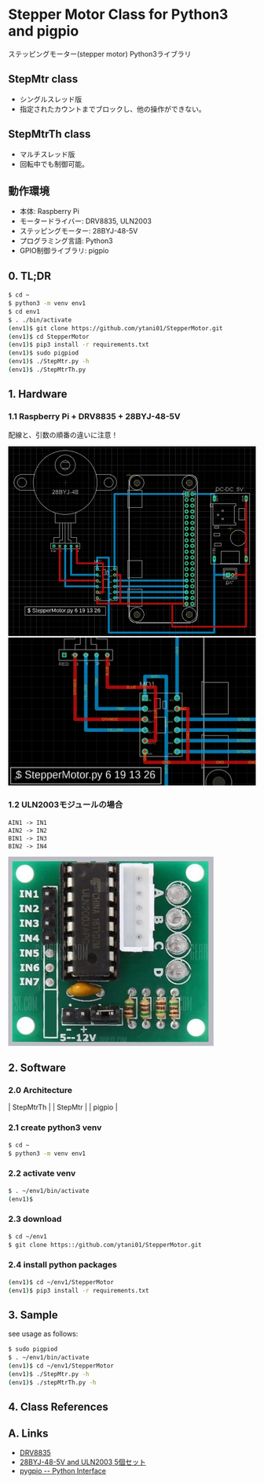 # Stepper Motor Class for Python3 and pigpio

ステッピングモーター(stepper motor) Python3ライブラリ

## StepMtr class

* シングルスレッド版
* 指定されたカウントまでブロックし、他の操作ができない。

## StepMtrTh class

* マルチスレッド版
* 回転中でも制御可能。


## 動作環境

* 本体: Raspberry Pi
* モータードライバー: DRV8835, ULN2003
* ステッピングモーター: 28BYJ-48-5V
* プログラミング言語: Python3
* GPIO制御ライブラリ: pigpio


## 0. TL;DR

```bash
$ cd ~
$ python3 -m venv env1
$ cd env1
$ . ./bin/activate
(env1)$ git clone https://github.com/ytani01/StepperMotor.git
(env1)$ cd StepperMotor
(env1)$ pip3 install -r requirements.txt
(env1)$ sudo pigpiod
(env1)$ ./StepMtr.py -h
(env1)$ ./StepMtrTh.py
```

## 1. Hardware

### 1.1 Raspberry Pi + DRV8835 + 28BYJ-48-5V

配線と、引数の順番の違いに注意！

![](doc/DRV8835-28BYJ-01.png)
![](doc/DRV8835-28BYJ-01a.png)

### 1.2 ULN2003モジュールの場合

```
AIN1 -> IN1
AIN2 -> IN2
BIN1 -> IN3
BIN2 -> IN4
```

![](doc/ULN2003-module.jpg)

## 2. Software

### 2.0 Architecture

| StepMtrTh  |
|  StepMtr   |
|  pigpio    |

### 2.1 create python3 venv

```bash
$ cd ~
$ python3 -m venv env1
```

### 2.2 activate venv

```bash
$ . ~/env1/bin/activate
(env1)$
```

### 2.3 download

```bash
$ cd ~/env1
$ git clone https::/github.com/ytani01/StepperMotor.git
```

### 2.4 install python packages

```bash
(env1)$ cd ~/env1/StepperMotor
(env1)$ pip3 install -r requirements.txt
```

## 3. Sample

see usage as follows:
```bash
$ sudo pigpiod
$ . ~/env1/bin/activate
(env1)$ cd ~/env1/StepperMotor
(env1)$ ./StepMtr.py -h
(env1)$ ./stepMtrTh.py -h
```

## 4. Class References

## A. Links

* [DRV8835](https://akizukidenshi.com/catalog/g/gK-09848/)
* [28BYJ-48-5V and ULN2003 5個セット](https://www.amazon.co.jp/gp/product/B010RYH74U/)
* [pygpio -- Python Interface](http://abyz.me.uk/rpi/pigpio/python.html)
